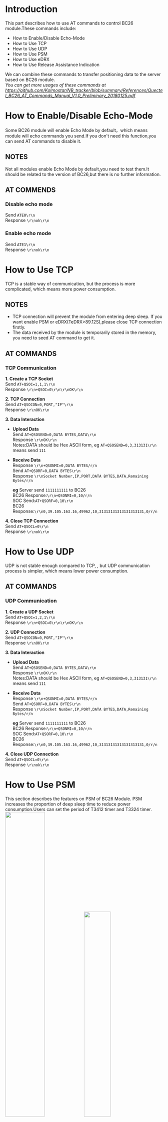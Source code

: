 # Introduction
This part describes how to use AT commands to control BC26 module.These commands include:
* How to Enable/Disable Echo-Mode
* How to Use TCP
* How to Use UDP
* How to Use PSM
* How to Use eDRX
* How to Use Release Assistance Indication


We can combine these commands to transfer positioning data to the server based on BC26 module.\
*You can get more usages of these commands at
https://github.com/Kolmostar/NB_tracker/blob/summary/References/Quectel_BC26_AT_Commands_Manual_V1.0_Preliminary_20180125.pdf*
# How to Enable/Disable Echo-Mode
Some BC26 module will enable Echo Mode by default，which means module will echo commands you send.If you don't need this function,you can send AT commands to disable it.
## NOTES
Not all modules enable Echo Mode by default,you need to test them.It should be related to the version of BC26,but there is no further information.
## AT COMMENDS
### Disable echo mode
Send `ATE0\r\n`\
Response `\r\nok\r\n`
### Enable echo mode
Send `ATE1\r\n`\
Response `\r\nok\r\n`
# How to Use TCP
TCP is a stable way of communication, but the process is more complicated, which means more power consumption.
## NOTES
* TCP connection will prevent the module from entering deep sleep. If you want enable PSM or eDRX(TeDRX>89.12S),please close TCP connection firstly.
* The data received by the module is temporarily stored in the memory, you need to seed AT command to get it.
## AT COMMANDS
### TCP Communication
**1. Create a TCP Socket**\
Send `AT+QSOC=1,1,1\r\n`\
Response `\r\n+QSOC=0\r\n\r\nOK\r\n`

**2. TCP Connection**\
Send `AT+QSOCON=0,PORT,"IP"\r\n`\
Response `\r\nOK\r\n`

**3. Data Interaction**
* **Upload Data**\
  Send `AT+QSOSEND=0,DATA BYTES,DATA\r\n`\
  Response `\r\nOK\r\n`\
  Notes:DATA should be Hex ASCII form, eg `AT+QSOSEND=0,3,313131\r\n` means send `111`
* **Receive Data**\
  Response `\r\n+QSONMI=0,DATA BYTES/r/n`\
  Send `AT+QSORF=0,DATA BYTES\r\n`\
  Response `\r\nSocket Number,IP,PORT,DATA BYTES,DATA,Remaining Bytes/r/n`

  **eg** Server send `1111111111` to BC26\
     BC26 Response:`\r\n+QSONMI=0,10/r/n`\
     SOC Send:`AT+QSORF=0,10\r\n`\
     BC26 Response:`\r\n0,39.105.163.16,49962,10,31313131313131313131,0/r/n`

**4. Close TCP Connection**\
Send `AT+QSOCL=0\r\n`\
Response `\r\nok\r\n`
# How to Use UDP
UDP is not stable enough compared to TCP, , but UDP communication process is simpler, which means lower power consumption.
## AT COMMANDS
### UDP Communication
**1. Create a UDP Socket**\
Send `AT+QSOC=1,2,1\r\n`\
Response `\r\n+QSOC=0\r\n\r\nOK\r\n`

**2. UDP Connection**\
Send `AT+QSOCON=0,PORT,"IP"\r\n`\
Response `\r\nOK\r\n`

**3. Data Interaction**
* **Upload Data**\
  Send `AT+QSOSEND=0,DATA BYTES,DATA\r\n`\
  Response `\r\nOK\r\n`\
  Notes:DATA should be Hex ASCII form, eg `AT+QSOSEND=0,3,313131\r\n` means send `111`
* **Receive Data**\
  Response `\r\n+QSONMI=0,DATA BYTES/r/n`\
  Send `AT+QSORF=0,DATA BYTES\r\n`\
  Response `\r\nSocket Number,IP,PORT,DATA BYTES,DATA,Remaining Bytes/r/n`

  **eg** Server send `1111111111` to BC26\
     BC26 Response:`\r\n+QSONMI=0,10/r/n`\
     SOC Send:`AT+QSORF=0,10\r\n`\
     BC26 Response:`\r\n0,39.105.163.16,49962,10,31313131313131313131,0/r/n`

**4. Close UDP Connection**\
Send `AT+QSOCL=0\r\n`\
Response `\r\nok\r\n`


# How to Use PSM
This section describes the features on PSM of BC26 Module. PSM increases the proportion of deep sleep time to reduce power consumption.Users can set the period of T3412 timer and T3324 timer.\
<img src="../Figures/bc26-psm.png" width = 50% height = 50% ><img src="../Figures/psm_cpu_bc26.png" width = 41% height = 41% >
## NOTES
* The UE can enable PSM , but the period is determined by the network side（communication operators).China Mobile can provide parameters as follow:\
**T3412**=54min-310h, the increment interval is 6 minutes.\
**T3324**=2s-62s, the increment interval is 2 seconds;2min-31min, the increment interval is 1 minute;1h-310h, the increment interval is 1 hour.
* Module in PSM can be waked up by PSM_EINT PIN or T3412 timeout.
## AT COMMANDS
### Enable PSM
Send `AT+CPSMS=1,,,"T3412","T3324"\r\n`\
Response `\r\nOK\r\n`\
**Comment**\
`T3412` is a Periodic-TAU string type. One byte in an 8-bit format. \
Bits 5 to 1 represent the binary coded timer value\
Bits 6 to 8 define the timer value unit as follows:\
0 0 0 value is incremented in multiples of 10 minutes\
0 0 1 value is incremented in multiples of 1 hour\
0 1 0 value is incremented in multiples of 10 hours\
0 1 1 value is incremented in multiples of 2 seconds\
1 0 0 value is incremented in multiples of 30 seconds\
1 0 1 value is incremented in multiples of 1 minute\
1 1 0 value is incremented in multiples of 320 hours\
1 1 1 value indicates that the timer is deactivated\
(e.g. "00100100" equals 4 hours).


`T3324` is a Active-Time string type. One byte in an 8-bit format. \
Bits 5 to 1 represent the binary coded timer value.\
Bits 6 to 8 defines the timer value unit for the GPRS timer as follows:\
0 0 0 value is incremented in multiples of 2 seconds\
0 0 1 value is incremented in multiples of 1 minute\
0 1 0 value is incremented in multiples of decihours\
1 1 1 value indicates that the timer is deactivated\
(e.g. "00100100" equals 4 minutes).


### Disable PSM
Send `AT+CPSMS=0\r\n`\
Response `\r\nOK\r\n`
### PSM Network Registration State
Check the periods of T3412 and T3324 whether register successful.


Send `AT+CEREG=5\r\n`\
Response `\r\nOK\r\n`\
Send `AT+CEREG?\r\n`\
Response `\r\n+CEREG: <stat>,<lac>,<ci>,<AcT>,<cause_type>,<reject_cause>,<Active-T
ime>,<Periodic-RAU>\r\n`

**Comment**\
`<stat>` Integer type. The EPS registration status.\
0 Not registered, MT is not currently searching an operator to register to\
1 Registered, home network\
2 Not registered, but MT is currently trying to attach or searching an operator to register to\
3 Registration denied\
4 Unknown (e.g. out of E-UTRAN coverage)\
5 Registered, roaming\
`<tac>` String type. Two bytes tracking area code in hexadecimal format (e.g. “00C3” equals 195 in
decimal).\
`<ci>` String type. Four bytes E-UTRAN cell ID in hexadecimal format.\
`<AcT>` Integer type. Access technology of the registered network.\
7 E-UTRAN\
9 E-UTRAN (NB-S1 mode)\
`<cause_type>` Integer type. The type of <reject_cause>.\
0 Indicates that <reject_cause> contains an EMM cause value (see 3GPP TS
24.008[8] Annex G).\
1 Indicates that <reject_cause> contains a manufacturer-specific cause value\
`<reject_cause>` Integer type. Contains the cause of the failed registration. The value is of type as
defined by <cause_type>.\
`Active-Time` equal `T3324`\
`Periodic-RAU` equal `T3412`
# How to Use eDRX
This part describes the features on eDRX mode of BC26.  decreases the proportion of connect time to reduce power consumption.Users can set the period of TeDRX timer and TPTW timer.\
<img src="../Figures/edrx.jpeg" >
## NOTES
* The UE can enable eDRX , but the period is determined by the network side（communication operators).**China Mobile** can provide parameters as follow:\
**TeDRX**=20.48s-2.91h\
**TPTW**=20.48s\
* Module in eDRX mode(TeDRX<=89.12s) can be waked up by UART or TeDRX timeout.If TeDRX>89.12s，module will enter deep sleep automatically, which means module can only be waked up by TeDRX timeout.
## AT COMMANDS
### Enable eDRX
Send `AT+CEDRX=1,5,"REQUEST_TeDRX"\r\n`\
Response `\r\nOK\r\n`\
**Comment**\
`"TeDRX",` String type. Half a byte in a 4-bit format. \
Bits 1 to 4 define the timer value unit as follows:\
0 0 1 0 20.48 seconds\
0 0 1 1 40.96 seconds\
0 1 0 1 81.92 seconds\
1 0 0 1 163.84 seconds\
1 0 1 0 327.68 seconds\
1 0 1 1 655.36 seconds\
1 1 0 0 1310.72 seconds\
1 1 0 1 2621.44 seconds\
1 1 1 0 5242.88 seconds\
1 1 1 1 10485.76 seconds

### Disable eDRX
Send `AT+CEDRX=0\r\n`\
Response `\r\nOK\r\n`
### eDRX Network Registration State
Check the periods of TeDRX and TPTW whether register successful.


Send `AT+CEDRXRDP\r\n`\
Response `\r\n+CEDRXRDP:<AcT-type>,<Requested_eDRX_value>,<NW-provided_eDRX_value>,<Paging_time_window>\r\n`


**Comment**\
`<AcT-type>` Integer type. The type of access technology. AT+CEDRXS? is used to specify the
relationship between the type of access technology and the requested eDRX value.\
0 Access technology is not using eDRX. This parameter value is only used in
the unsolicited result code\
5 E-UTRAN (NB-S1 mode)\
`<Requested_eDRX_value>` String type. Half a byte in a 4-bit format.\
bit\
4 3 2 1 E-UTRAN eDRX cycle length duration\
0 0 1 0 20.48 seconds\
0 0 1 1 40.96 seconds\
0 1 0 1 81.92 seconds\
1 0 0 1 163.84 seconds\
1 0 1 0 327.68 seconds\
1 0 1 1 655.36 seconds\
1 1 0 0 1310.72 seconds\
1 1 0 1 2621.44 seconds\
1 1 1 0 5242.88 seconds\
1 1 1 1 10485.76 seconds\
`<NW-provided_eDRX_value>` String type. Half a byte in a 4-bit format.\
bit\
4 3 2 1 E-UTRAN eDRX cycle length duration\
0 0 1 0 20.48 seconds\
0 0 1 1 40.96 seconds\
0 1 0 1 81.92 seconds\
1 0 0 1 163.84 seconds\
1 0 1 0 327.68 seconds\
1 0 1 1 655.36 seconds\
1 1 0 0 1310.72 seconds\
1 1 0 1 2621.44 seconds\
1 1 1 0 5242.88 seconds\
1 1 1 1 10485.76 seconds\
`<Paging_time_window>` String type. Half a byte in a 4-bit format.\
bit\
4 3 2 1 Paging Time Window length\
0 0 0 0 2.56 seconds\
0 0 0 1 5.12 seconds\
0 0 1 0 7.68 seconds\
0 0 1 1 10.24 seconds\
0 1 0 0 12.8 seconds\
0 1 0 1 15.36 seconds\
0 1 1 0 17.92 seconds\
0 1 1 1 20.48 seconds\
1 0 0 0 23.04 seconds\
1 0 0 1 25.6 seconds\
1 0 1 0 28.16 seconds\
1 0 1 1 30.72 seconds\
1 1 0 0 33.28 seconds\
1 1 0 1 35.84 seconds\
1 1 1 0 38.4 seconds\
1 1 1 1 40.96 seconds\
**China Mobile can only provide 20.48s**
# How to Use Release Assistance Indication
This section describes the functions of the RAI（Release Assistance Indication）.In some cases, you can use this to save power.Note the **module inactivity timer** in the follow figure, which means if module keep inactivity for a while then module will release RRC(Radio resource Control).In the current NB-iot network, the inactivity interval is depended on network instead of UE(User Equipment),which will consume extra power.We can change it by RAI.\
<img src="../Figures/bc26-psm.png" width = 50% height = 50% >
## AT COMMANDS
Send `AT+QNBIOTRAI=<rai>\r\n`\
Response `\r\nOK\r\n`\


**Comment**\
`<rai>` Integer type. Specifies release assistance information\
0 No information available (or none of the other options apply)\
1 TE will send only 1 UL packet and no DL packets expected.It means that the terminal sends an uplink data, and does not expect to have a downlink packet, such as the UDP protocol. After the uplink is sent, the RRC is released.\
2 TE will send only 1 UL packet and only 1 DL packet expected.If the terminal sends an uplink and has a downlink ACK packet, the RRC will be released immediately after receiving the downlink packet.\


**For example**, PING; if such a scenario uses parameter 1, it will be released immediately after the uplink transmission is completed, but because the network needs to reply the ACK to the terminal, the network will page the terminal again to re-establish the RRC connection.
